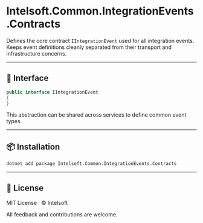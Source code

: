 # Intelsoft.Common.IntegrationEvents.Contracts

Defines the core contract `IIntegrationEvent` used for all integration events.
Keeps event definitions cleanly separated from their transport and infrastructure concerns.

---

## 🔹 Interface

```csharp
public interface IIntegrationEvent
{
}
```

This abstraction can be shared across services to define common event types.

---

## 📦 Installation

```bash
dotnet add package Intelsoft.Common.IntegrationEvents.Contracts
```

---

## 📄 License

MIT License · © Intelsoft

All feedback and contributions are welcome.

